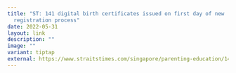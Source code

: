 ```yaml
---
title: "ST: 141 digital birth certificates issued on first day of new
  registration process"
date: 2022-05-31
layout: link
description: ""
image: ""
variant: tiptap
external: https://www.straitstimes.com/singapore/parenting-education/141-digital-birth-certificates-issued-on-first-day-of-new-process-ica#:~:text=SINGAPORE%20%2D%20The%20Immigration%20and%20Checkpoints,Straits%20Times%20on%20Monday%20night.
---
```

